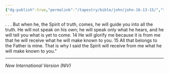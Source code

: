 ```yaml
---
{"dg-publish":true,"permalink":"/tapestry/bible/john/john-16-13-15/","title":"John 16:13–15","tags":["bible-verse","bible-verse"],"dgHomeLink":true,"dgShowLocalGraph":true,"dgEnableSearch":true}
---
```



. . . But when he, the Spirit of truth, comes, he will guide you into all the truth. He will not speak on his own; he will speak only what he hears, and he will tell you what is yet to come. 14 He will glorify me because it is from me that he will receive what he will make known to you. 15 All that belongs to the Father is mine. That is why I said the Spirit will receive from me what he will make known to you.”

---
*New International Version (NIV)*